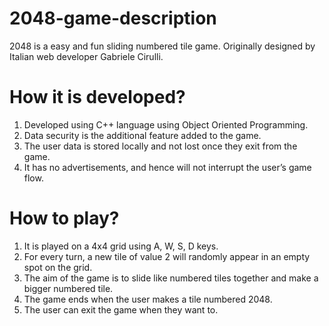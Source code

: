 # 2048-game-description

2048 is a easy and fun sliding numbered tile game. Originally designed by Italian web developer Gabriele Cirulli.

# How it is developed?

1. Developed using C++ language using Object Oriented Programming.
2. Data security is the additional feature added to the game.
3. The user data is stored locally and not lost once they exit from the game.
4. It has no advertisements, and hence will not interrupt the user’s game flow.

# How to play?

1. It is played on a 4x4 grid using A, W, S, D keys. 
2. For every turn, a new tile of value 2 will randomly appear in an empty spot on the grid. 
3. The aim of the game is to slide like numbered tiles together and make a bigger numbered tile. 
4. The game ends when the user makes a tile numbered 2048.
5. The user can exit the game when they want to.
